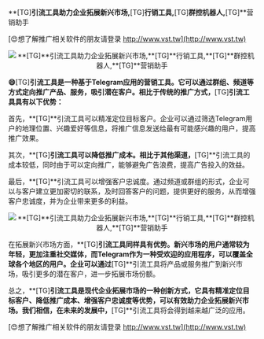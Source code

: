 **[TG]**引流工具助力企业拓展新兴市场,**[TG]**行销工具,**[TG]**群控机器人,**[TG]**营销助手

[😍想了解推广相关软件的朋友请登录 http://www.vst.tw](http://www.vst.tw)

 <center><img src="https://vst.tw/MP4/tuiguang/png/2.png" alt="**[TG]**引流工具助力企业拓展新兴市场,**[TG]**行销工具,**[TG]**群控机器人,**[TG]**营销助手"></center>

**😄**[TG]**引流工具是一种基于Telegram应用的营销工具。它可以通过群组、频道等方式定向推广产品、服务，吸引潜在客户。相比于传统的推广方式，**[TG]**引流工具具有以下优势：**

首先，**[TG]**引流工具可以精准定位目标客户。企业可以通过筛选Telegram用户的地理位置、兴趣爱好等信息，将推广信息发送给最有可能感兴趣的用户，提高推广效果。

其次，**[TG]**引流工具可以降低推广成本。相比于其他渠道，**[TG]**引流工具的成本较低，同时由于可以定向推广，能够避免广告浪费，提高广告投入的效益。

最后，**[TG]**引流工具可以增强客户忠诚度。通过频道或群组的形式，企业可以与客户建立更加密切的联系，及时回答客户的问题，提供更好的服务，从而增强客户忠诚度，并为企业带来更多的利益。

 <center><img src="https://vst.tw/MP4/tuiguang/png/4.png" alt="**[TG]**引流工具助力企业拓展新兴市场,**[TG]**行销工具,**[TG]**群控机器人,**[TG]**营销助手"></center>

在拓展新兴市场方面，**[TG]**引流工具同样具有优势。新兴市场的用户通常较为年轻，更加注重社交媒体，而Telegram作为一种受欢迎的应用程序，可以覆盖全球各个地区的用户。企业可以通过**[TG]**引流工具将产品或服务推广到新兴市场，吸引更多的潜在客户，进一步拓展市场份额。

总之，**[TG]**引流工具是现代企业拓展市场的一种创新方式，它具有精准定位目标客户、降低推广成本、增强客户忠诚度等优势，可以有效助力企业拓展新兴市场。我们相信，在未来的发展中，**[TG]**引流工具将会得到越来越广泛的应用。

[😍想了解推广相关软件的朋友请登录 http://www.vst.tw](http://www.vst.tw)



